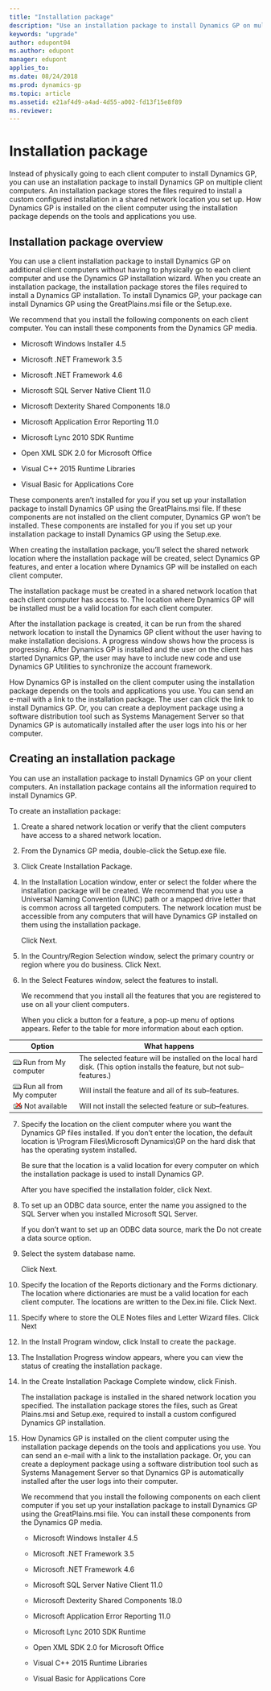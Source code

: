 ```yaml
---
title: "Installation package"
description: "Use an installation package to install Dynamics GP on multiple client computers."
keywords: "upgrade"
author: edupont04
ms.author: edupont
manager: edupont
applies_to: 
ms.date: 08/24/2018
ms.prod: dynamics-gp
ms.topic: article
ms.assetid: e21af4d9-a4ad-4d55-a002-fd13f15e8f89
ms.reviewer: 
---
```


# Installation package

Instead of physically going to each client computer to install Dynamics GP, you can use an installation package to install Dynamics GP on multiple client computers. An installation package stores the files required to install a custom configured installation in a shared network location you set up. How Dynamics GP is installed on the client computer using the installation package depends on the tools and applications you use.

## Installation package overview

You can use a client installation package to install Dynamics GP on additional client computers without having to physically go to each client computer and use the Dynamics GP installation wizard. When you create an installation package, the installation package stores the files required to install a Dynamics GP installation. To install Dynamics GP, your package can install Dynamics GP using the GreatPlains.msi file or the Setup.exe.

We recommend that you install the following components on each client computer. You can install these components from the Dynamics GP media.

- Microsoft Windows Installer 4.5

- Microsoft .NET Framework 3.5

- Microsoft .NET Framework 4.6

- Microsoft SQL Server Native Client 11.0

- Microsoft Dexterity Shared Components 18.0

- Microsoft Application Error Reporting 11.0

- Microsoft Lync 2010 SDK Runtime

- Open XML SDK 2.0 for Microsoft Office

- Visual C++ 2015 Runtime Libraries

- Visual Basic for Applications Core

These components aren’t installed for you if you set up your installation package to install Dynamics GP using the GreatPlains.msi file. If these components are not installed on the client computer, Dynamics GP won’t be installed. These components are installed for you if you set up your installation package to install Dynamics GP using the Setup.exe.

When creating the installation package, you’ll select the shared network location where the installation package will be created, select Dynamics GP features, and enter a location where Dynamics GP will be installed on each client computer.

The installation package must be created in a shared network location that each client computer has access to. The location where Dynamics GP will be installed must be a valid location for each client computer.

After the installation package is created, it can be run from the shared network location to install the Dynamics GP client without the user having to make installation decisions. A progress window shows how the process is progressing. After Dynamics GP is installed and the user on the client has started Dynamics GP, the user may have to include new code and use Dynamics GP Utilities to synchronize the account framework.

How Dynamics GP is installed on the client computer using the installation package depends on the tools and applications you use. You can send an e-mail with a link to the installation package. The user can click the link to install Dynamics GP. Or, you can create a deployment package using a software distribution tool such as Systems Management Server so that Dynamics GP is automatically installed after the user logs into his or her computer.

## Creating an installation package

You can use an installation package to install Dynamics GP on your client computers. An installation package contains all the information required to install Dynamics GP.

To create an installation package:

1. Create a shared network location or verify that the client computers have access to a shared network location.

2. From the Dynamics GP media, double-click the Setup.exe file.

3. Click Create Installation Package.

4. In the Installation Location window, enter or select the folder where the installation package will be created. We recommend that you use a Universal Naming Convention (UNC) path or a mapped drive letter that is common across all targeted computers. The network location must be accessible from any computers that will have Dynamics GP installed on them using the installation package.

    Click Next.

5. In the Country/Region Selection window, select the primary country or region where you do business. Click Next.

6. In the Select Features window, select the features to install.

    We recommend that you install all the features that you are registered to use on all your client computers.

    When you click a button for a feature, a pop-up menu of options appears. Refer to the table for more information about each option.

| Option                                                                         | What happens                                                                                                             |
|--------------------------------------------------------------------------------|--------------------------------------------------------------------------------------------------------------------------|
| ![Run icon.](media/installed-component.png "Component icon") Run from My computer     | The selected feature will be installed on the local hard disk. (This option installs the feature, but not sub–features.) |  
| ![Run all icon.](media/installed-component.png "Component icon") Run all from My computer | Will install the feature and all of its sub–features.                                                                    |  
| ![Not available icon.](media/not-installed-component.png "Component icon") Not available            | Will not install the selected feature or sub–features.                                                                   |  

7. Specify the location on the client computer where you want the Dynamics GP files installed. If you don’t enter the location, the default location is \\Program Files\\Microsoft Dynamics\\GP on the hard disk that has the operating system installed.

    Be sure that the location is a valid location for every computer on which the installation package is used to install Dynamics GP.

    After you have specified the installation folder, click Next.

8. To set up an ODBC data source, enter the name you assigned to the SQL Server when you installed Microsoft SQL Server.

    If you don’t want to set up an ODBC data source, mark the Do not create a data source option.

9. Select the system database name.

    Click Next.

10. Specify the location of the Reports dictionary and the Forms dictionary. The location where dictionaries are must be a valid location for each client computer. The locations are written to the Dex.ini file. Click Next.

11. Specify where to store the OLE Notes files and Letter Wizard files. Click Next

12. In the Install Program window, click Install to create the package.

13. The Installation Progress window appears, where you can view the status of creating the installation package.

14. In the Create Installation Package Complete window, click Finish.

    The installation package is installed in the shared network location you specified. The installation package stores the files, such as Great Plains.msi and Setup.exe, required to install a custom configured Dynamics GP installation.

15. How Dynamics GP is installed on the client computer using the installation package depends on the tools and applications you use. You can send an e-mail with a link to the installation package. Or, you can create a deployment package using a software distribution tool such as Systems Management Server so that Dynamics GP is automatically installed after the user logs into their computer.

    We recommend that you install the following components on each client computer if you set up your installation package to install Dynamics GP using the GreatPlains.msi file. You can install these components from the Dynamics GP media.

    - Microsoft Windows Installer 4.5

    - Microsoft .NET Framework 3.5

    - Microsoft .NET Framework 4.6

    - Microsoft SQL Server Native Client 11.0

    - Microsoft Dexterity Shared Components 18.0

    - Microsoft Application Error Reporting 11.0

    - Microsoft Lync 2010 SDK Runtime

    - Open XML SDK 2.0 for Microsoft Office

    - Visual C++ 2015 Runtime Libraries

    - Visual Basic for Applications Core
